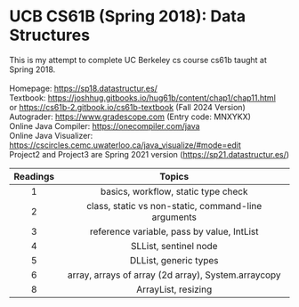 # UCB CS61B (Spring 2018): Data Structures
This is my attempt to complete UC Berkeley cs course cs61b taught at Spring 2018. \
\
Homepage: https://sp18.datastructur.es/ \
Textbook: https://joshhug.gitbooks.io/hug61b/content/chap1/chap11.html \
or https://cs61b-2.gitbook.io/cs61b-textbook (Fall 2024 Version)  \
Autograder: https://www.gradescope.com (Entry code: MNXYKX)  \
Online Java Compiler: https://onecompiler.com/java   \
Online Java Visualizer: https://cscircles.cemc.uwaterloo.ca/java_visualize/#mode=edit    \
Project2 and Project3 are Spring 2021 version (https://sp21.datastructur.es/)

| Readings | Topics |
| :------: | :----: |
| 1 | basics, workflow, static type check |
| 2 | class, static vs non-static, command-line arguments |
| 3 | reference variable, pass by value, IntList |
| 4 | SLList, sentinel node |
| 5 | DLList, generic types |
| 6 | array, arrays of array (2d array), System.arraycopy |
| 8 | ArrayList, resizing |